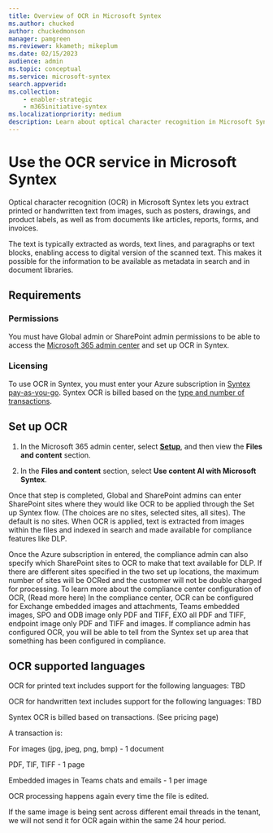```yaml
---
title: Overview of OCR in Microsoft Syntex
ms.author: chucked
author: chuckedmonson
manager: pamgreen
ms.reviewer: kkameth; mikeplum
ms.date: 02/15/2023
audience: admin
ms.topic: conceptual
ms.service: microsoft-syntex
search.appverid: 
ms.collection: 
    - enabler-strategic
    - m365initiative-syntex
ms.localizationpriority: medium
description: Learn about optical character recognition in Microsoft Syntex.
---
```


# Use the OCR service in Microsoft Syntex

Optical character recognition (OCR) in Microsoft Syntex lets you extract printed or handwritten text from images, such as posters, drawings, and product labels, as well as from documents like articles, reports, forms, and invoices.

The text is typically extracted as words, text lines, and paragraphs or text blocks, enabling access to digital version of the scanned text. This makes it possible for the information to be available as metadata in search and in document libraries.

## Requirements

### Permissions

You must have Global admin or SharePoint admin permissions to be able to access the <a href="https://go.microsoft.com/fwlink/p/?linkid=2024339" target="_blank">Microsoft 365 admin center</a> and set up OCR in Syntex.

### Licensing

To use OCR in Syntex, you must enter your Azure subscription in [Syntex pay-as-you-go](syntex-azure-billing.md). Syntex OCR is billed based on the [type and number of transactions](syntex-pay-as-you-go-services.md). 

## Set up OCR

1. In the Microsoft 365 admin center, select <a href="https://go.microsoft.com/fwlink/p/?linkid=2171997" target="_blank">**Setup**</a>, and then view the **Files and content** section.

1. In the **Files and content** section, select **Use content AI with Microsoft Syntex**.


Once that step is completed, Global and SharePoint admins can enter SharePoint sites where they would like OCR to be applied through the Set up Syntex flow. (The choices are no sites, selected sites, all sites).  The default is no sites. When OCR is applied, text is extracted from images within the files and indexed in search and made available for compliance features like DLP. 

Once the Azure subscription in entered, the compliance admin can also specify which SharePoint sites to OCR to make that text available for DLP. If there are different sites specified in the two set up locations, the maximum number of sites will be OCRed and the customer will not be double charged for processing. To learn more about the compliance center configuration of OCR,  (Read more here) In the compliance center, OCR can be configured for Exchange embedded images and attachments, Teams embedded images, SPO and ODB image only PDF and TIFF, EXO all PDF and TIFF, endpoint image only PDF and TIFF and images.  If compliance admin has configured OCR, you will be able to tell from the Syntex set up area that something has been configured in compliance. 
 
## OCR supported languages

OCR for printed text includes support for the following languages: TBD

OCR for handwritten text includes support for the following languages: TBD


Syntex OCR is billed based on transactions.  (See pricing page) 

A transaction is:  

For images (jpg, jpeg, png, bmp) - 1 document 

PDF, TIF, TIFF - 1 page 

Embedded images in Teams chats and emails - 1 per image 

OCR processing happens again every time the file is edited. 

If the same image is being sent across different email threads in the tenant, we will not send it for OCR again within the same 24 hour period. 

 

 